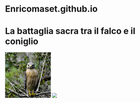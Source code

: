 # Enricomaset.github.io
<html>
<body>
    <h1>La battaglia sacra tra il falco e il coniglio</h1>
    <img src="images/23874967390_b2c2ac0fff_q.jpg">
    <img src="https://live.staticflickr.com/3223/2621134507_704b895330_b.jpg">
</body>
</html>
